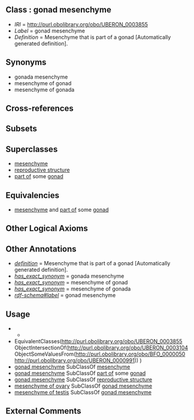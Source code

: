 
## Class : gonad mesenchyme

 * *IRI* = http://purl.obolibrary.org/obo/UBERON_0003855
 * *Label* = gonad mesenchyme
 * *Definition* = Mesenchyme that is part of a gonad [Automatically generated definition].

## Synonyms

 * gonada mesenchyme
 * mesenchyme of gonad
 * mesenchyme of gonada

## Cross-references


## Subsets


## Superclasses

 * [mesenchyme](../../UBERON/04/UBERON_0003104.md)
 * [reproductive structure](../../UBERON/56/UBERON_0005156.md)
 * [part of](../../BFO/50/BFO_0000050.md) some [gonad](../../UBERON/91/UBERON_0000991.md)

## Equivalencies

 * [mesenchyme](../../UBERON/04/UBERON_0003104.md) and [part of](../../BFO/50/BFO_0000050.md) some [gonad](../../UBERON/91/UBERON_0000991.md)

## Other Logical Axioms


## Other Annotations

 * *[definition](../../IAO/15/IAO_0000115.md)* = Mesenchyme that is part of a gonad [Automatically generated definition].
 * *[has_exact_synonym](../../ym/oboInOwl#hasExactSynonym.md)* = gonada mesenchyme
 * *[has_exact_synonym](../../ym/oboInOwl#hasExactSynonym.md)* = mesenchyme of gonad
 * *[has_exact_synonym](../../ym/oboInOwl#hasExactSynonym.md)* = mesenchyme of gonada
 * *[rdf-schema#label](../../el/rdf-schema#label.md)* = gonad mesenchyme

## Usage

 * -
 * EquivalentClasses(<http://purl.obolibrary.org/obo/UBERON_0003855> ObjectIntersectionOf(<http://purl.obolibrary.org/obo/UBERON_0003104> ObjectSomeValuesFrom(<http://purl.obolibrary.org/obo/BFO_0000050> <http://purl.obolibrary.org/obo/UBERON_0000991>)) )
 * [gonad mesenchyme](../../UBERON/55/UBERON_0003855.md) SubClassOf [mesenchyme](../../UBERON/04/UBERON_0003104.md)
 * [gonad mesenchyme](../../UBERON/55/UBERON_0003855.md) SubClassOf [part of](../../BFO/50/BFO_0000050.md) some [gonad](../../UBERON/91/UBERON_0000991.md)
 * [gonad mesenchyme](../../UBERON/55/UBERON_0003855.md) SubClassOf [reproductive structure](../../UBERON/56/UBERON_0005156.md)
 * [mesenchyme of ovary](../../UBERON/15/UBERON_0003315.md) SubClassOf [gonad mesenchyme](../../UBERON/55/UBERON_0003855.md)
 * [mesenchyme of testis](../../UBERON/12/UBERON_0003312.md) SubClassOf [gonad mesenchyme](../../UBERON/55/UBERON_0003855.md)

## External Comments

